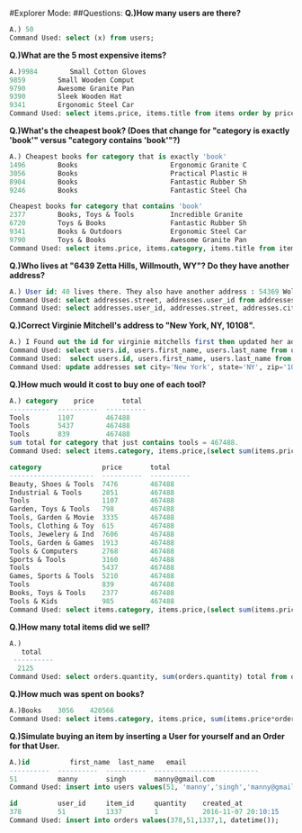 #Explorer Mode:
##Questions:
**Q.)How many users are there?**
```SQL
A.) 50
Command Used: select (x) from users;
```

**Q.)What are the 5 most expensive items?**
```SQL
A.)9984        Small Cotton Gloves
9859        Small Wooden Comput
9790        Awesome Granite Pan
9390        Sleek Wooden Hat   
9341        Ergonomic Steel Car
Command Used: select items.price, items.title from items order by price desc;
```
**Q.)What's the cheapest book? (Does that change for "category is exactly 'book'" versus "category contains 'book'"?)**
```SQL
A.) Cheapest books for category that is exactly 'book'
1496        Books                       Ergonomic Granite C
3056        Books                       Practical Plastic H
8904        Books                       Fantastic Rubber Sh
9246        Books                       Fantastic Steel Cha

Cheapest books for category that contains 'book'
2377        Books, Toys & Tools         Incredible Granite
6720        Toys & Books                Fantastic Rubber Sh
9341        Books & Outdoors            Ergonomic Steel Car
9790        Toys & Books                Awesome Granite Pan
Command Used: select items.price, items.category, items.title from items order by price desc;
```
**Q.)Who lives at "6439 Zetta Hills, Willmouth, WY"? Do they have another address?**
```SQL
A.) User id: 40 lives there. They also have another address : 54369 Wolff Forg, Lake Bryon, CA  31587
Command Used: select addresses.street, addresses.user_id from addresses where street like '%Zetta Hills%';
Command Used: select addresses.user_id, addresses.street, addresses.city, addresses.state, addresses.zip from addresses where user_id like '%40%';
```
**Q.)Correct Virginie Mitchell's address to "New York, NY, 10108".**
```SQL
A.) I Found out the id for virginie mitchells first then updated her address.
Command Used: select users.id, users.first_name, users.last_name from users where first_name like '%virginie%';
Command Used:  select users.id, users.first_name, users.last_name from users inner join addresses on users.id=addresses.user_id;
Command Used: update addresses set city='New York', state='NY', zip='10108' where addresses.id=41;
```
**Q.)How much would it cost to buy one of each tool?**
```SQL
A.) category    price       total     
----------  ----------  ----------
Tools       1107        467488    
Tools       5437        467488    
Tools       839         467488  
sum total for category that just contains tools = 467488.
Command Used: select items.category, items.price,(select sum(items.price) from items) total from items where items.category='Tools';

category               price       total     
---------------------  ----------  ----------
Beauty, Shoes & Tools  7476        467488    
Industrial & Tools     2851        467488    
Tools                  1107        467488    
Garden, Toys & Tools   798         467488    
Tools, Garden & Movie  3335        467488    
Tools, Clothing & Toy  615         467488    
Tools, Jewelery & Ind  7606        467488    
Tools, Garden & Games  1913        467488    
Tools & Computers      2768        467488    
Sports & Tools         3160        467488    
Tools                  5437        467488    
Games, Sports & Tools  5210        467488    
Tools                  839         467488    
Books, Toys & Tools    2377        467488    
Tools & Kids           985         467488
Command Used: select items.category, items.price,(select sum(items.price) from items) total from items where items.category like '%tools%';
```
**Q.)How many total items did we sell?**
```SQL
A.)
   total     
 ----------
  2125
Command Used: select orders.quantity, sum(orders.quantity) total from orders;
```
**Q.)How much was spent on books?**
```SQL
A.)Books	3056	420566
Command Used: select items.category, items.price, sum(items.price*orders.quantity) from items INNER JOIN orders on orders.item_id=items.id where items.category='Books';
```
**Q.)Simulate buying an item by inserting a User for yourself and an Order for that User.**
```SQL
A.)id          first_name  last_name   email                     
----------  ----------  ----------  --------------------------   
51          manny       singh       manny@gmail.com           
Command Used: insert into users values(51, 'manny','singh','manny@gmail.com');

id          user_id     item_id     quantity    created_at                
378         51          1337        1           2016-11-07 20:10:15  
Command Used: insert into orders values(378,51,1337,1, datetime());
```
